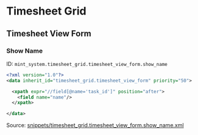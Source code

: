 # Timesheet Grid
## Timesheet View Form  
### Show Name  
ID: `mint_system.timesheet_grid.timesheet_view_form.show_name`  
```xml
<?xml version="1.0"?>
<data inherit_id="timesheet_grid.timesheet_view_form" priority="50">

  <xpath expr="//field[@name='task_id']" position="after">
    <field name="name"/>
  </xpath>

</data>

```
Source: [snippets/timesheet_grid.timesheet_view_form.show_name.xml](https://github.com/Mint-System/Odoo-Build/tree/16.0/snippets/timesheet_grid.timesheet_view_form.show_name.xml)

